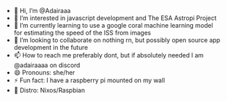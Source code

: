 - 👋 Hi, I’m @Adairaaa
- 👀 I’m interested in javascript development and The ESA Astropi Project
- 🌱 I’m currently learning to use a google coral machine learning model for estimating the speed of the ISS from images
- 💞️ I’m looking to collaborate on nothing rn, but possibly open source app development in the future
- 📫 How to reach me preferably dont, but if absolutely needed I am @adairaaaa on discord
- 😄 Pronouns: she/her
- ⚡ Fun fact: I have a raspberry pi mounted on my wall
- 🐧 Distro: Nixos/Raspbian

<!---
Adairaaa/Adairaaa is a ✨ special ✨ repository because its `README.md` (this file) appears on your GitHub profile.
You can click the Preview link to take a look at your changes.
--->
